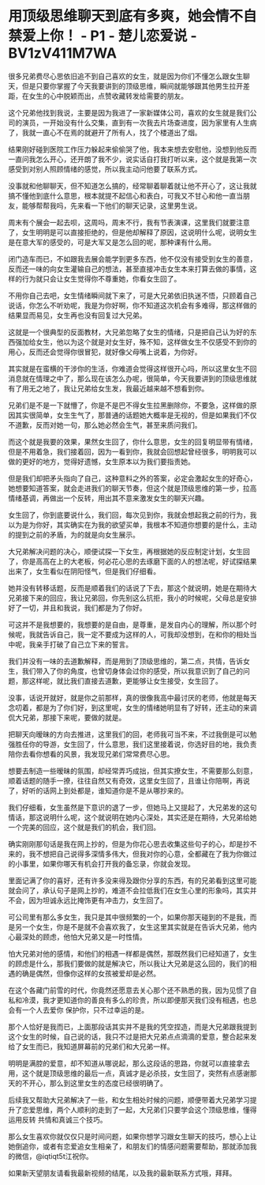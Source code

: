 # 用顶级思维聊天到底有多爽，她会情不自禁爱上你！ - P1 - 楚儿恋爱说 - BV1zV411M7WA

很多兄弟费尽心思依旧追不到自己喜欢的女生，就是因为你们不懂怎么跟女生聊天，但是只要你掌握了今天我要讲到的顶级思维，瞬间就能够跟其他男生拉开差距，在女生的心中脱颖而出，点赞收藏转发给需要的朋友。

这个兄弟他找到我说，主要是因为我进了一家新媒体公司，喜欢的女生就是我们公司的演员，一开始没有什么交集，直到有一次我去片场查进度，因为家里有人生病了，我就一直心不在焉的就避开了所有人，找了个楼道出了烟。

结果刚好碰到医院工作压力躲起来偷偷哭了他，我本来想去安慰他，没想到他反而一直问我怎么开心，还开朗了我不少，说实话自打我打听以来，这个就是我第一次感受到对别人照顾情绪的感觉，所以我主动问他要了联系方式。

没事就和他聊聊天，但不知道怎么搞的，经常聊着聊着就让他不开心了，这让我就搞不懂他到底什么意思，根本就提不起信心和表白，可我又不甘心和他一直当朋友，能够帮帮我吗，先来看一下他们的聊天记录，这里男生说。

周末有个展会一起去呗，这周吗，周末不行，我有节表演课，这里我们就要注意了，女生明明是可以直接拒绝的，但是他却解释了原因，这说明什么呢，说明女生是在意大军的感受的，可是大军又是怎么回的呢，那种课有什么用。

闭门造车而已，不如跟我去展会能学到更多东西，他不仅没有接受到女生的善意，反而还一味的向女生灌输自己的想法，甚至直接冲击女生本来打算去做的事情，这样的行为就只会让女生觉得你不尊重她，你看女生回了。

不用你自己去吧，女生情绪瞬间就下来了，可是大兄弟依旧执迷不悟，只顾着自己说话，你怎么不听劝呢，我是为你好啊，你不知道这次机会有多难得，那这样做的结果显而易见，女生再也没有回复过大兄弟。

这就是一个很典型的反面教材，大兄弟忽略了女生的情绪，只是把自己认为好的东西强加给女生，他以为这个就是对女生好，殊不知，这样做女生不仅感受不到你的用心，反而还会觉得你很冒犯，就好像父母嘴上说着，为你好。

其实就是在蛮横的干涉你的生活，你难道会觉得这样很开心吗，所以这里女生不回消息就在情理之中了，那么现在该怎么办呢，很简单，今天我要讲到的顶级思维就有了用无之地了，我让兄弟给女生发，我最近越来越不想看到你。

兄弟们是不是一下就懵了，你是不是巴不得女生拉黑删除你，不要急，这样做的原因其实很简单，女生生气了，那普通的话题她大概率是无视的，但是如果我们不仅不道歉，反而对她一句，那么她必然会生气，甚至来质问我们。

而这个就是我要的效果，果然女生回了，你什么意思，女生的回复明显带有情绪，但是不用着急，我们接着回，因为一看到你，我就会回想起曾经很多，明明我可以做的更好的地方，觉得好遗憾，女生原本以为我们要指责她。

但是我们却把矛头指向了自己，这种意料之外的答案，必定会激起女生的好奇心，她想要知道答案，就会走进我们的聊天节奏，但这个就是顶级思维的第一步，拉高情绪基调，再做出一个反转，用出其不意来激发女生的聊天兴趣。

女生回了，你到底要说什么，我们回，每次见到你，我就会想起我之前的行为，我以为是为你好，其实确实在为我的欲望买单，我根本不知道你想要的是什么，主动的提到之前的矛盾，为的就是向女生展示。

大兄弟解决问题的决心，顺便试探一下女生，再根据她的反应制定计划，女生回了，你是高高在上的大老板，何必花心思的去琢磨下面的人的想法呢，好试探结果出来了，女生看似在阴阳怪气，但是我们仔细看。

她并没有转移话题，反而是顺着我们的话说了下去，那这个就说明，她是在期待大兄弟接下来的回应，我让兄弟回，你先别这么抗拒，我小的时候呢，父母总是安排好了一切，并且和我说，我们都是为了你好。

可这并不是我想要的，我想要的是自由，是尊重，是发自内心的理解，所以那个时候呢，我就告诉自己，我一定不要成为这样的人，可我却没想到，在和你的相处当中呢，我亲手打破了自己立下来的誓言。

我们并没有一味的去道歉解释，而是用到了顶级思维的，第二点，共情，告诉女生，我们带入了你的角度，也曾切身体会过你的感受，所以我意识到了自己的问题，那这样呢，就比我们直接去道歉，更能够让女生接受，女生回了。

没事，话说开就好，就是你之前那样，真的很像我高中最讨厌的老师，他就是每天念叨着，都是为了你们好，到这里呢，女生的情绪她明显有了好转，还主动的来调侃大兄弟，那接下来呢，要做的就是。

把聊天向暧昧的方向去推进，这里我们的回，老师我可当不来，不过我倒是可以勉强胜任你的导游，女生回了，什么意思，我们这里接着说，你选好目的地，我负责陪你去看你想看的风景，我发现兄弟们常常费尽心思。

想要去制造一些暧昧的氛围，却经常弄巧成拙，但其实撩女生，不需要那么刻意，顺着话题的随手一撩，往往自然又有奇效，这里女生回了，且谁让你陪啊，再说了，好听的话网上到处都是，谁知道你是不是从哪抄来的。

我们仔细看，女生虽然是下意识的退了一步，但她马上又提起了，大兄弟发的这句情话，那这说明什么呢，这个就说明在她内心深处，其实还是在期待，大兄弟给她一个完美的回应，这个就是我们的机会，我们回。

确实刚刚那句话是我在网上抄的，但是为你花心思去收集这些句子的心，却是抄不来的，我不想把自己说得多深情多伟大，但我对你的心意，全都藏在了我为你做过的小事里，如果你哪天有机会打开我的备忘录，你就会发现。

里面记满了你的喜好，还有许多没来得及跟你分享的东西，有的兄弟看到这里可能就会问了，承认句子是网上抄的，难道不会拉低我们在女生心里的形象吗，其实并不会，因为坦诚永远比掩饰更有冲击力，女生回了。

可公司里有那么多女生，我只是其中很频繁的一个，如果你那天碰到的不是我，而是另一个女生，你是不是就不会喜欢我了，女生这里其实就是在告诉大兄弟，他内心最深处的顾虑，他怕大兄弟又是一时性情。

怕大兄弟对他的感情，和他们的相遇一样都是偶然，那既然我们已经知道了，女生的顾虑是什么，那我们要做的就是解决它，所以我让大兄弟是这么回的，我们的相遇的确是偶然，但像你这样的女孩被爱却是必然。

在这个各藏门前雪的时代，你竟然还愿意去关心那个还不熟悉的我，因为见惯了自私和冷漠，我才更知道你的善良有多么的珍贵，所以即便那天我们没有相遇，也总会有一个人去爱你 保护你，只不过幸运的是。

那个人恰好是我而已，上面那段话其实并不是我的凭空捏造，而是大兄弟跟我提到这个女生的时候，自己说的话，我只不过是把大兄弟点点滴滴的爱意，整合起来发给了女生而已，我知道屏幕前的兄弟们和大兄弟一样。

明明是满腔的爱意，却不知道从哪说起，那么这段话的思路，你就可以直接拿去用，这个就是顶级思维的最后一点，真诚才是必杀技，女生回了，突然有点感谢那天的不开心，那么到这里女生的态度已经很明确了。

后续我又帮助大兄弟解决了一些，和女生相处时候的问题，顺便带着大兄弟学习提升了恋爱思维，两个人顺利的走到了一起，大兄弟们只要学会这个顶级思维，懂得运用反转 共情和真诚三个技巧。

那么女生喜欢你就仅仅只是时间问题，如果你想学习跟女生聊天的技巧，想心上让她倒追你，或者有恋爱追女生相亲了，和朋友们的情感问题需要帮助，那就添加我的微信，@iqtiqt5t江祝你。

如果新天望朋友请看我最新视频的结尾，以及我的最新联系方式哦，拜拜。